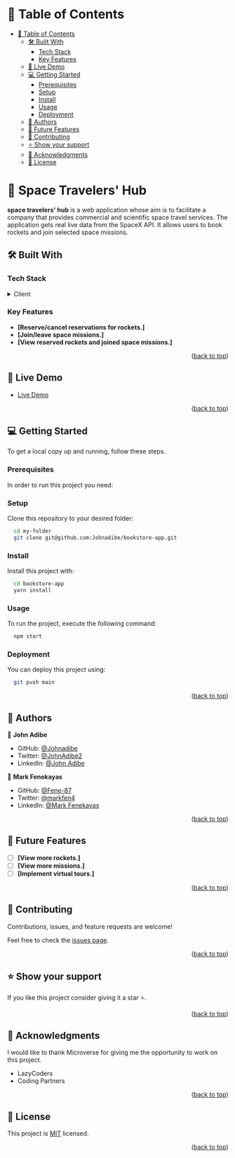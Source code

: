 # 📗 Table of Contents

- [📗 Table of Contents](#-table-of-contents)
  - [🛠 Built With ](#-built-with-)
    - [Tech Stack ](#tech-stack-)
    - [Key Features ](#key-features-)
  - [🚀 Live Demo ](#-live-demo-)
  - [💻 Getting Started ](#-getting-started-)
    - [Prerequisites](#prerequisites)
    - [Setup](#setup)
    - [Install](#install)
    - [Usage](#usage)
    - [Deployment](#deployment)
  - [👥 Authors ](#-authors-)
  - [🔭 Future Features ](#-future-features-)
  - [🤝 Contributing ](#-contributing-)
  - [⭐️ Show your support ](#️-show-your-support-)
  - [🙏 Acknowledgments ](#-acknowledgments-)
  - [📝 License ](#-license-)

# 📖 Space Travelers' Hub <a name="about-project"></a>

**space travelers' hub** is a web application whose aim is to facilitate a company that provides commercial and scientific space travel services. The application gets real live data from the SpaceX API. It allows users to book rockets and join selected space missions.

## 🛠 Built With <a name="built-with"></a>

### Tech Stack <a name="tech-stack"></a>

<details>
  <summary>Client</summary>
  <ul>
    <li><a href="https://reactjs.org/">React.js</a></li>
    <li><a href="#">CSS</a></li>
     <li><a href="#">Redux</a></li>
      <li><a href="#">React Testing Library</a></li>
  </ul>
</details>

### Key Features <a name="key-features"></a>

- **[Reserve/cancel reservations for rockets.]**
- **[Join/leave space missions.]**
- **[View reserved rockets and joined space missions.]**

<p align="right">(<a href="#readme-top">back to top</a>)</p>

## 🚀 Live Demo <a name="live-demo"></a>

- [Live Demo](https://https://space-travelers-hub-bbxn.onrender.com/)

<p align="right">(<a href="#readme-top">back to top</a>)</p>

## 💻 Getting Started <a name="getting-started"></a>

To get a local copy up and running, follow these steps.

### Prerequisites

In order to run this project you need:

### Setup

Clone this repository to your desired folder:

```sh
  cd my-folder
  git clone git@github.com:Johnadibe/bookstore-app.git
```

### Install

Install this project with:

```sh
  cd bookstore-app
  yarn install
```

### Usage

To run the project, execute the following command:

```sh
  npm start
```

### Deployment

You can deploy this project using:

```sh
  git push main
```

<p align="right">(<a href="#readme-top">back to top</a>)</p>

## 👥 Authors <a name="author"></a>

👤 **John Adibe**

- GitHub: [@Johnadibe](https://github.com/Johnadibe)
- Twitter: [@JohnAdibe2](https://twitter.com/JohnAdibe2)
- LinkedIn: [@John Adibe](https://www.linkedin.com/in/john-adibe/)

👤 **Mark Fenekayas**

- GitHub: [@Fene-87](https://github.com/Fene-87)
- Twitter: [@markfen4](https://twitter.com/markfen4)
- LinkedIn: [@Mark Fenekayas](https://www.linkedin.com/in/mark-fenekayas/)

<p align="right">(<a href="#readme-top">back to top</a>)</p>

## 🔭 Future Features <a name="future-features"></a>

- [ ] **[View more rockets.]**
- [ ] **[View more missions.]**
- [ ] **[Implement virtual tours.]**

<p align="right">(<a href="#readme-top">back to top</a>)</p>

## 🤝 Contributing <a name="contributing"></a>

Contributions, issues, and feature requests are welcome!

Feel free to check the [issues page](../../issues/).

<p align="right">(<a href="#readme-top">back to top</a>)</p>

## ⭐️ Show your support <a name="support"></a>

If you like this project consider giving it a star ⭐️.

<p align="right">(<a href="#readme-top">back to top</a>)</p>

## 🙏 Acknowledgments <a name="acknowledgements"></a>

I would like to thank Microverse for giving me the opportunity to work on this project.

- LazyCoders
- Coding Partners

<p align="right">(<a href="#readme-top">back to top</a>)</p>

## 📝 License <a name="license"></a>

This project is [MIT](./LICENSE) licensed.

<p align="right">(<a href="#readme-top">back to top</a>)</p>
